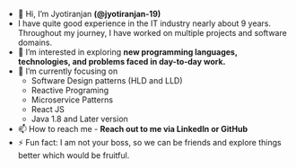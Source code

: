 - 👋 Hi, I’m Jyotiranjan **(@jyotiranjan-19)**
- I have quite good experience in the IT industry nearly about 9 years. Throughout my journey, I have worked on multiple projects and software domains.
- 👀 I’m interested in exploring **new programming languages, technologies, and problems faced in day-to-day work.**
- 🌱 I’m currently focusing on
   - Software Design patterns (HLD and LLD)
   - Reactive Programing
   - Microservice Patterns
   - React JS
   - Java 1.8 and Later version
- 📫 How to reach me - **Reach out to me via LinkedIn or GitHub**
- ⚡ Fun fact: I am not your boss, so we can be friends and explore things better which would be fruitful.

<!---
jyotiranjan-19/jyotiranjan-19 is a ✨ special ✨ repository because its `README.md` (this file) appears on your GitHub profile.
You can click the Preview link to take a look at your changes.
--->
